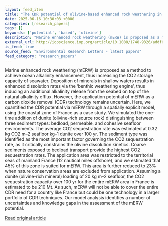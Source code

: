 ```yaml
---
layout: feed_item
title: "The CDR potential of olivine-based enhanced rock weathering in marine systems: a case study for the coastal zone of France"
date: 2025-06-16 10:30:03 +0000
categories: [research_papers]
tags: []
keywords: ['potential', 'based', 'olivine']
description: "Marine enhanced rock weathering (mERW) is proposed as a method to achieve ocean alkalinity enhancement, thus increasing the CO2 storage capacity of seawater"
external_url: http://iopscience.iop.org/article/10.1088/1748-9326/addf60
is_feed: true
source_feed: "Environmental Research Letters - latest papers"
feed_category: "research_papers"
---
```


Marine enhanced rock weathering (mERW) is proposed as a method to achieve ocean alkalinity enhancement, thus increasing the CO2 storage capacity of seawater. Deposition of minerals in shallow waters results in enhanced dissolution rates via the ‘benthic weathering engine’, thus inducing an additional alkalinity release from the seabed on top of the natural alkalinity efflux. However, the application potential of mERW as a carbon dioxide removal (CDR) technology remains uncertain. Here, we quantified the CDR potential via mERW through a spatially explicit model, using the coastal zone of France as a case study. We simulated the one-time addition of dunite (olivine-rich source rock) distinguishing between three sediment types: bedload, permeable, and cohesive seafloor environments. The average CO2 sequestration rate was estimated at 0.32 kg CO2 m–2 seafloor kg–1 dunite over 100 yr. The sediment type was identified as the most important factor governing the CO2 sequestration rate, as it critically constrains the olivine dissolution kinetics. Coarse sediments exposed to bedload transport provide the highest CO2 sequestration rates. The application area was restricted to the territorial seas of mainland France (12 nautical miles offshore), and we estimated that 45% of this zone is suited for mERW. This area is further reduced to 23% when nature conservation areas are excluded from application. Assuming a dunite (olivine-rich mineral) loading of 20 kg m–2 seafloor, the CO2 sequestration capacity over 100 yr for the entire mERW area in France is estimated to be 210 Mt. As such, mERW will not be able to cover the entire CDR need for a country like France but could be one technology in a larger portfolio of CDR techniques. Our model analysis identifies a number of uncertainties and knowledge gaps in the assessment of the mERW potential.

[Read original article](http://iopscience.iop.org/article/10.1088/1748-9326/addf60)
